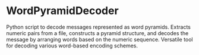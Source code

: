 # WordPyramidDecoder
Python script to decode messages represented as word pyramids. Extracts numeric pairs from a file, constructs a pyramid structure, and decodes the message by arranging words based on the numeric sequence. Versatile tool for decoding various word-based encoding schemes.
